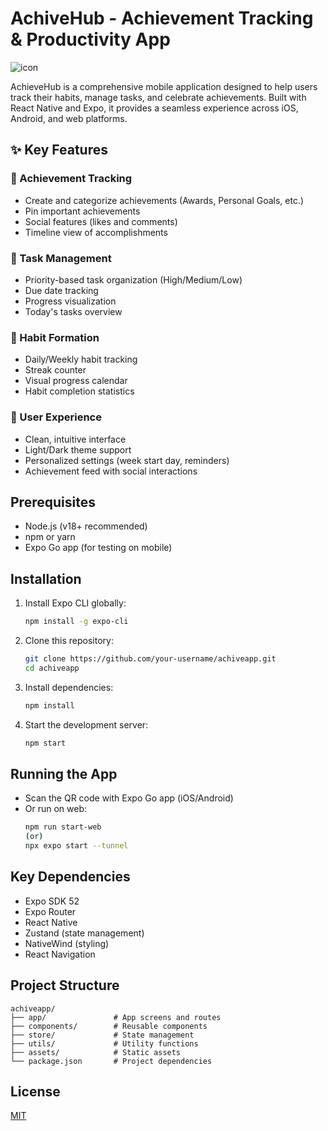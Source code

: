# AchiveHub - Achievement Tracking & Productivity App

![icon](https://github.com/user-attachments/assets/72b42d8e-c3fb-4843-8c8e-b8b06bc45dc9)
 

AchieveHub is a comprehensive mobile application designed to help users track their habits, manage tasks, and celebrate achievements. Built with React Native and Expo, it provides a seamless experience across iOS, Android, and web platforms.

## ✨ Key Features

### 🎯 Achievement Tracking
- Create and categorize achievements (Awards, Personal Goals, etc.)
- Pin important achievements
- Social features (likes and comments)
- Timeline view of accomplishments

### 📝 Task Management
- Priority-based task organization (High/Medium/Low)
- Due date tracking
- Progress visualization
- Today's tasks overview

### 🔄 Habit Formation
- Daily/Weekly habit tracking
- Streak counter
- Visual progress calendar
- Habit completion statistics

### 👤 User Experience
- Clean, intuitive interface
- Light/Dark theme support
- Personalized settings (week start day, reminders)
- Achievement feed with social interactions


## Prerequisites
- Node.js (v18+ recommended)
- npm or yarn
- Expo Go app (for testing on mobile)

## Installation
1. Install Expo CLI globally:
   ```bash
   npm install -g expo-cli
   ```

2. Clone this repository:
   ```bash
   git clone https://github.com/your-username/achiveapp.git
   cd achiveapp
   ```

3. Install dependencies:
   ```bash
   npm install
   ```

4. Start the development server:
   ```bash
   npm start
   ```

## Running the App
- Scan the QR code with Expo Go app (iOS/Android)
- Or run on web:
  ```bash
  npm run start-web
  (or)
  npx expo start --tunnel
  ```

## Key Dependencies
- Expo SDK 52
- Expo Router
- React Native
- Zustand (state management)
- NativeWind (styling)
- React Navigation

## Project Structure
```
achiveapp/
├── app/               # App screens and routes
├── components/        # Reusable components
├── store/             # State management
├── utils/             # Utility functions
├── assets/            # Static assets
└── package.json       # Project dependencies
```

## License
[MIT](LICENSE)
